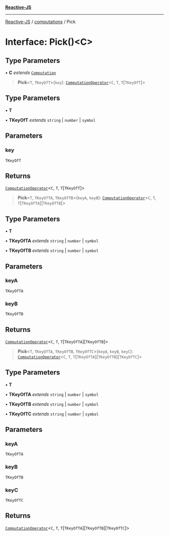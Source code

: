 [**Reactive-JS**](../../README.md)

***

[Reactive-JS](../../README.md) / [computations](../README.md) / Pick

# Interface: Pick()\<C\>

## Type Parameters

• **C** *extends* [`Computation`](Computation.md)

> **Pick**\<`T`, `TKeyOfT`\>(`key`): [`ComputationOperator`](../type-aliases/ComputationOperator.md)\<`C`, `T`, `T`\[`TKeyOfT`\]\>

## Type Parameters

• **T**

• **TKeyOfT** *extends* `string` \| `number` \| `symbol`

## Parameters

### key

`TKeyOfT`

## Returns

[`ComputationOperator`](../type-aliases/ComputationOperator.md)\<`C`, `T`, `T`\[`TKeyOfT`\]\>

> **Pick**\<`T`, `TKeyOfTA`, `TKeyOfTB`\>(`keyA`, `keyB`): [`ComputationOperator`](../type-aliases/ComputationOperator.md)\<`C`, `T`, `T`\[`TKeyOfTA`\]\[`TKeyOfTB`\]\>

## Type Parameters

• **T**

• **TKeyOfTA** *extends* `string` \| `number` \| `symbol`

• **TKeyOfTB** *extends* `string` \| `number` \| `symbol`

## Parameters

### keyA

`TKeyOfTA`

### keyB

`TKeyOfTB`

## Returns

[`ComputationOperator`](../type-aliases/ComputationOperator.md)\<`C`, `T`, `T`\[`TKeyOfTA`\]\[`TKeyOfTB`\]\>

> **Pick**\<`T`, `TKeyOfTA`, `TKeyOfTB`, `TKeyOfTC`\>(`keyA`, `keyB`, `keyC`): [`ComputationOperator`](../type-aliases/ComputationOperator.md)\<`C`, `T`, `T`\[`TKeyOfTA`\]\[`TKeyOfTB`\]\[`TKeyOfTC`\]\>

## Type Parameters

• **T**

• **TKeyOfTA** *extends* `string` \| `number` \| `symbol`

• **TKeyOfTB** *extends* `string` \| `number` \| `symbol`

• **TKeyOfTC** *extends* `string` \| `number` \| `symbol`

## Parameters

### keyA

`TKeyOfTA`

### keyB

`TKeyOfTB`

### keyC

`TKeyOfTC`

## Returns

[`ComputationOperator`](../type-aliases/ComputationOperator.md)\<`C`, `T`, `T`\[`TKeyOfTA`\]\[`TKeyOfTB`\]\[`TKeyOfTC`\]\>
